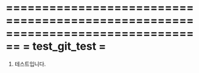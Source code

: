 ================================================================================
= test_git_test                                                                =
================================================================================

1. 테스트입니다.

